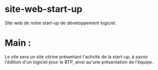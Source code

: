 # site-web-start-up
Site web de notre start-up de développement logiciel.
# Main :
Le site sera un site vitrine présentant l'activité de la start-up, à savoir l'édition d'un logiciel pour le BTP, ainsi qu'une présentation de l'équipe.
